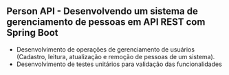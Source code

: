 ## Person API - Desenvolvendo um sistema de gerenciamento de pessoas em API REST com Spring Boot

- Desenvolvimento de operações de gerenciamento de usuários (Cadastro, leitura, atualização e remoção de pessoas de um sistema).
- Desenvolvimento de testes unitários para validação das funcionalidades
